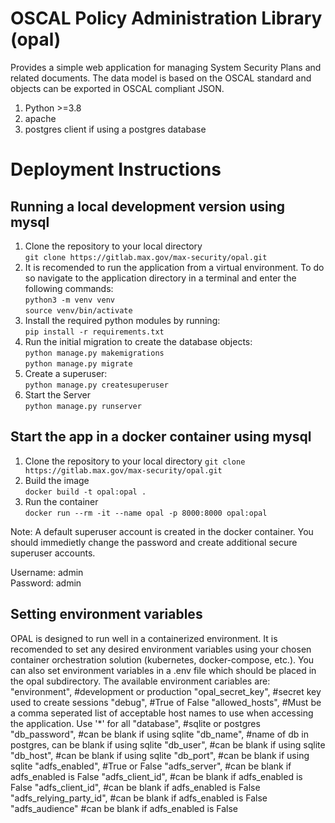 # OSCAL Policy Administration Library (opal)
Provides a simple web application for managing System Security Plans and related documents.  The data model is based on the OSCAL standard and objects can be exported in OSCAL compliant JSON. 

1. Python >=3.8
2. apache
3. postgres client if using a postgres database

# Deployment Instructions
## Running a local development version using mysql
1. Clone the repository to your local directory\
   `git clone https://gitlab.max.gov/max-security/opal.git`
1. It is recomended to run the application from a virtual environment. To do so navigate to the application directory in a terminal and enter the following commands:\
   `python3 -m venv venv`\
   `source venv/bin/activate`
1. Install the required python modules by running:\
   `pip install -r requirements.txt`
1. Run the initial migration to create the database objects:\
   `python manage.py makemigrations`\
   `python manage.py migrate`
1. Create a superuser:\
   `python manage.py createsuperuser`
1. Start the Server\
   `python manage.py runserver`
## Start the app in a docker container using mysql
1. Clone the repository to your local directory
   `git clone https://gitlab.max.gov/max-security/opal.git`
3. Build the image\
    `docker build -t opal:opal .`
1. Run the container\
    `docker run --rm -it --name opal -p 8000:8000 opal:opal`
    
Note: A default superuser account is created in the docker container. You should immedietly change the password and create additional secure superuser accounts.

Username: admin\
Password: admin
## Setting environment variables
OPAL is designed to run well in a containerized environment. It is recomended to set any desired environment variables using your chosen container orchestration solution (kubernetes, docker-compose, etc.).  You can also set environment variables in a .env file which should be placed in the opal subdirectory. The available environment cariables are:
   "environment", #development or production
   "opal_secret_key", #secret key used to create sessions
   "debug", #True of False
   "allowed_hosts", #Must be a comma seperated list of acceptable host names to use when accessing the application. Use '*' for all
   "database", #sqlite or postgres
   "db_password", #can be blank if using sqlite
   "db_name", #name of db in postgres, can be blank if using sqlite
   "db_user", #can be blank if using sqlite
   "db_host", #can be blank if using sqlite
   "db_port", #can be blank if using sqlite
   "adfs_enabled", #True or False
   "adfs_server", #can be blank if adfs_enabled is False
   "adfs_client_id", #can be blank if adfs_enabled is False
   "adfs_client_id", #can be blank if adfs_enabled is False
   "adfs_relying_party_id", #can be blank if adfs_enabled is False
   "adfs_audience" #can be blank if adfs_enabled is False
